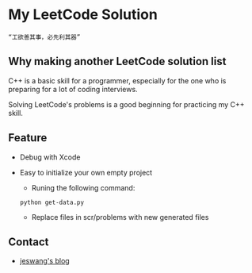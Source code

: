 My LeetCode Solution
========
	“工欲善其事，必先利其器”
## Why making another LeetCode solution list
C++ is a basic skill for a programmer, especially for the one who is preparing for a lot of coding interviews. 

Solving LeetCode's problems is a good beginning for practicing my C++ skill. 

## Feature
- Debug with Xcode
- Easy to initialize your own empty project
	- Runing the following command:
	
	```
	python get-data.py
	```
	
	- Replace files in scr/problems with new generated files

## Contact
- [jeswang's blog](blog.jeswang.org)
